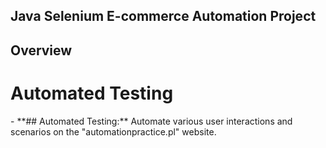 
 <h2>Java Selenium E-commerce Automation Project</h2>

<h2><strong>Overview</strong></h2>
<h1><strong>Automated Testing</strong></h1>
- **## Automated Testing:** Automate various user interactions and scenarios on the "automationpractice.pl" website.



